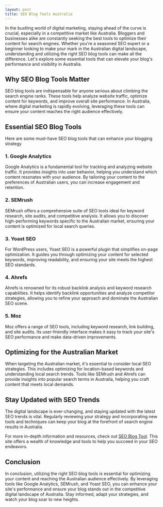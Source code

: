 ```yaml
---
layout: post
title: SEO Blog Tools Australia
---
```



In the bustling world of digital marketing, staying ahead of the curve is crucial, especially in a competitive market like Australia. Bloggers and businesses alike are constantly seeking the best tools to optimize their content for search engines. Whether you're a seasoned SEO expert or a beginner looking to make your mark in the Australian digital landscape, understanding and utilizing the right SEO blog tools can make all the difference. Let's explore some essential tools that can elevate your blog's performance and visibility in Australia.

## Why SEO Blog Tools Matter

SEO blog tools are indispensable for anyone serious about climbing the search engine ranks. These tools help analyze website traffic, optimize content for keywords, and improve overall site performance. In Australia, where digital marketing is rapidly evolving, leveraging these tools can ensure your content reaches the right audience effectively.

## Essential SEO Blog Tools

Here are some must-have SEO blog tools that can enhance your blogging strategy

### 1. Google Analytics

Google Analytics is a fundamental tool for tracking and analyzing website traffic. It provides insights into user behavior, helping you understand which content resonates with your audience. By tailoring your content to the preferences of Australian users, you can increase engagement and retention.

### 2. SEMrush

SEMrush offers a comprehensive suite of SEO tools ideal for keyword research, site audits, and competitive analysis. It allows you to discover high-performing keywords specific to the Australian market, ensuring your content is optimized for local search queries.

### 3. Yoast SEO

For WordPress users, Yoast SEO is a powerful plugin that simplifies on-page optimization. It guides you through optimizing your content for selected keywords, improving readability, and ensuring your site meets the highest SEO standards.

### 4. Ahrefs

Ahrefs is renowned for its robust backlink analysis and keyword research capabilities. It helps identify backlink opportunities and analyze competitor strategies, allowing you to refine your approach and dominate the Australian SEO scene.

### 5. Moz

Moz offers a range of SEO tools, including keyword research, link building, and site audits. Its user-friendly interface makes it easy to track your site's SEO performance and make data-driven improvements.

## Optimizing for the Australian Market

When targeting the Australian market, it's essential to consider local SEO strategies. This includes optimizing for location-based keywords and understanding local search trends. Tools like SEMrush and Ahrefs can provide insights into popular search terms in Australia, helping you craft content that meets local demands.

## Stay Updated with SEO Trends

The digital landscape is ever-changing, and staying updated with the latest SEO trends is vital. Regularly reviewing your strategy and incorporating new tools and techniques can keep your blog at the forefront of search engine results in Australia.

For more in-depth information and resources, check out [SEO Blog Tool](https://seoblogtool.com/). This site offers a wealth of knowledge and tools to help you succeed in your SEO endeavors.

## Conclusion

In conclusion, utilizing the right SEO blog tools is essential for optimizing your content and reaching the Australian audience effectively. By leveraging tools like Google Analytics, SEMrush, and Yoast SEO, you can enhance your site's performance and ensure your blog stands out in the competitive digital landscape of Australia. Stay informed, adapt your strategies, and watch your blog soar to new heights.
